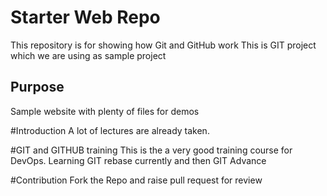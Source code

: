 # Starter Web Repo

This repository is for showing how Git and GitHub work
This is GIT project which we are using as sample project

## Purpose

Sample website with plenty of files for demos

#Introduction
A lot of lectures are already taken.

#GIT and GITHUB training
This is the a very good training course for DevOps.
Learning GIT rebase currently and then GIT Advance

#Contribution
Fork the Repo and raise pull request for review
